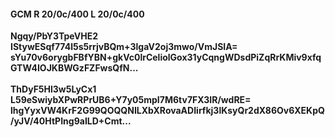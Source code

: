 #### GCM R 20/0c/400 L 20/0c/400
**Ngqy/PbY3TpeVHE2**<br/>**IStywESqf774l5s5rrjvBQm+3lgaV2oj3mwo/VmJSIA=**<br/>**sYu70v6orygbFBfYBN+gkVc0lrCeliolGox31yCqngWDsdPiZqRrKMiv9xfqGTW4IOJKBWGzFZFwsQfN...**<br/><br/>
**ThDyF5Hl3w5LyCx1**<br/>**L59eSwiybXPwRPrUB6+Y7y05mpI7M6tv7FX3IR/wdRE=**<br/>**lhgYyxVW4KrF2G99QOQQNILXbXRovaADIirfkj3lKsyQr2dX86Ov6XEKpQ/yJV/40HtPIng9aILD+Cmt...**